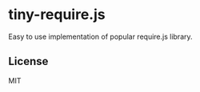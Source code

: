 tiny-require.js
=========

Easy to use implementation of popular require.js library.

## License

MIT
